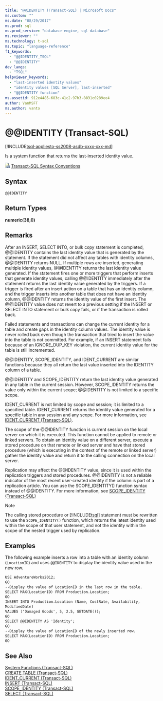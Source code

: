 ```yaml
---
title: "@@IDENTITY (Transact-SQL) | Microsoft Docs"
ms.custom: ""
ms.date: "08/29/2017"
ms.prod: sql
ms.prod_service: "database-engine, sql-database"
ms.reviewer: ""
ms.technology: t-sql
ms.topic: "language-reference"
f1_keywords: 
  - "@@IDENTITY_TSQL"
  - "@@IDENTITY"
dev_langs: 
  - "TSQL"
helpviewer_keywords: 
  - "last-inserted identity values"
  - "identity values [SQL Server], last-inserted"
  - "@@IDENTITY function"
ms.assetid: 912e4485-683c-41c2-97b3-8831c0289ee4
author: VanMSFT
ms.author: vanto
---
```

# &#x40;&#x40;IDENTITY (Transact-SQL)
[!INCLUDE[tsql-appliesto-ss2008-asdb-xxxx-xxx-md](../../includes/tsql-appliesto-ss2008-asdb-xxxx-xxx-md.md)]

  Is a system function that returns the last-inserted identity value.  
  
 ![Topic link icon](../../database-engine/configure-windows/media/topic-link.gif "Topic link icon") [Transact-SQL Syntax Conventions](../../t-sql/language-elements/transact-sql-syntax-conventions-transact-sql.md)  
  
## Syntax  
  
```  
@@IDENTITY  
```  
  
## Return Types  
 **numeric(38,0)**  
  
## Remarks  
 After an INSERT, SELECT INTO, or bulk copy statement is completed, @@IDENTITY contains the last identity value that is generated by the statement. If the statement did not affect any tables with identity columns, @@IDENTITY returns NULL. If multiple rows are inserted, generating multiple identity values, @@IDENTITY returns the last identity value generated. If the statement fires one or more triggers that perform inserts that generate identity values, calling @@IDENTITY immediately after the statement returns the last identity value generated by the triggers. If a trigger is fired after an insert action on a table that has an identity column, and the trigger inserts into another table that does not have an identity column, @@IDENTITY returns the identity value of the first insert. The @@IDENTITY value does not revert to a previous setting if the INSERT or SELECT INTO statement or bulk copy fails, or if the transaction is rolled back.  
  
 Failed statements and transactions can change the current identity for a table and create gaps in the identity column values. The identity value is never rolled back even though the transaction that tried to insert the value into the table is not committed. For example, if an INSERT statement fails because of an IGNORE_DUP_KEY violation, the current identity value for the table is still incremented.  
  
 @@IDENTITY, SCOPE_IDENTITY, and IDENT_CURRENT are similar functions because they all return the last value inserted into the IDENTITY column of a table.  
  
 @@IDENTITY and SCOPE_IDENTITY return the last identity value generated in any table in the current session. However, SCOPE_IDENTITY returns the value only within the current scope; @@IDENTITY is not limited to a specific scope.  
  
 IDENT_CURRENT is not limited by scope and session; it is limited to a specified table. IDENT_CURRENT returns the identity value generated for a specific table in any session and any scope. For more information, see [IDENT_CURRENT &#40;Transact-SQL&#41;](../../t-sql/functions/ident-current-transact-sql.md).  
  
 The scope of the @@IDENTITY function is current session on the local server on which it is executed. This function cannot be applied to remote or linked servers. To obtain an identity value on a different server, execute a stored procedure on that remote or linked server and have that stored procedure (which is executing in the context of the remote or linked server) gather the identity value and return it to the calling connection on the local server.  
  
 Replication may affect the @@IDENTITY value, since it is used within the replication triggers and stored procedures. @@IDENTITY is not a reliable indicator of the most recent user-created identity if the column is part of a replication article. You can use the SCOPE_IDENTITY() function syntax instead of @@IDENTITY. For more information, see [SCOPE_IDENTITY &#40;Transact-SQL&#41;](../../t-sql/functions/scope-identity-transact-sql.md)  
  
> [!NOTE]  
>  The calling stored procedure or [!INCLUDE[tsql](../../includes/tsql-md.md)] statement must be rewritten to use the `SCOPE_IDENTITY()` function, which returns the latest identity used within the scope of that user statement, and not the identity within the scope of the nested trigger used by replication.  
  
## Examples  
 The following example inserts a row into a table with an identity column (`LocationID`) and uses `@@IDENTITY` to display the identity value used in the new row.  
  
```  
USE AdventureWorks2012;  
GO  
--Display the value of LocationID in the last row in the table.  
SELECT MAX(LocationID) FROM Production.Location;  
GO  
INSERT INTO Production.Location (Name, CostRate, Availability, ModifiedDate)  
VALUES ('Damaged Goods', 5, 2.5, GETDATE());  
GO  
SELECT @@IDENTITY AS 'Identity';  
GO  
--Display the value of LocationID of the newly inserted row.  
SELECT MAX(LocationID) FROM Production.Location;  
GO  
```  
  
## See Also  
 [System Functions &#40;Transact-SQL&#41;](../../relational-databases/system-functions/system-functions-category-transact-sql.md)   
 [CREATE TABLE &#40;Transact-SQL&#41;](../../t-sql/statements/create-table-transact-sql.md)   
 [IDENT_CURRENT &#40;Transact-SQL&#41;](../../t-sql/functions/ident-current-transact-sql.md)   
 [INSERT &#40;Transact-SQL&#41;](../../t-sql/statements/insert-transact-sql.md)   
 [SCOPE_IDENTITY &#40;Transact-SQL&#41;](../../t-sql/functions/scope-identity-transact-sql.md)   
 [SELECT &#40;Transact-SQL&#41;](../../t-sql/queries/select-transact-sql.md)  
  
  

